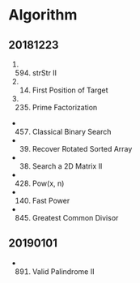 # Algorithm

## 20181223

1. 594. strStr II
2. 14. First Position of Target
3. 235. Prime Factorization
* 457. Classical Binary Search
* 39. Recover Rotated Sorted Array
* 38. Search a 2D Matrix II
* 428. Pow(x, n)
* 140. Fast Power
* 845. Greatest Common Divisor

## 20190101

* 891. Valid Palindrome II
